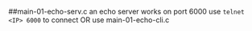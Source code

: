 
##main-01-echo-serv.c
    an echo server works on port 6000
    use `telnet <IP> 6000` to connect OR use main-01-echo-cli.c
